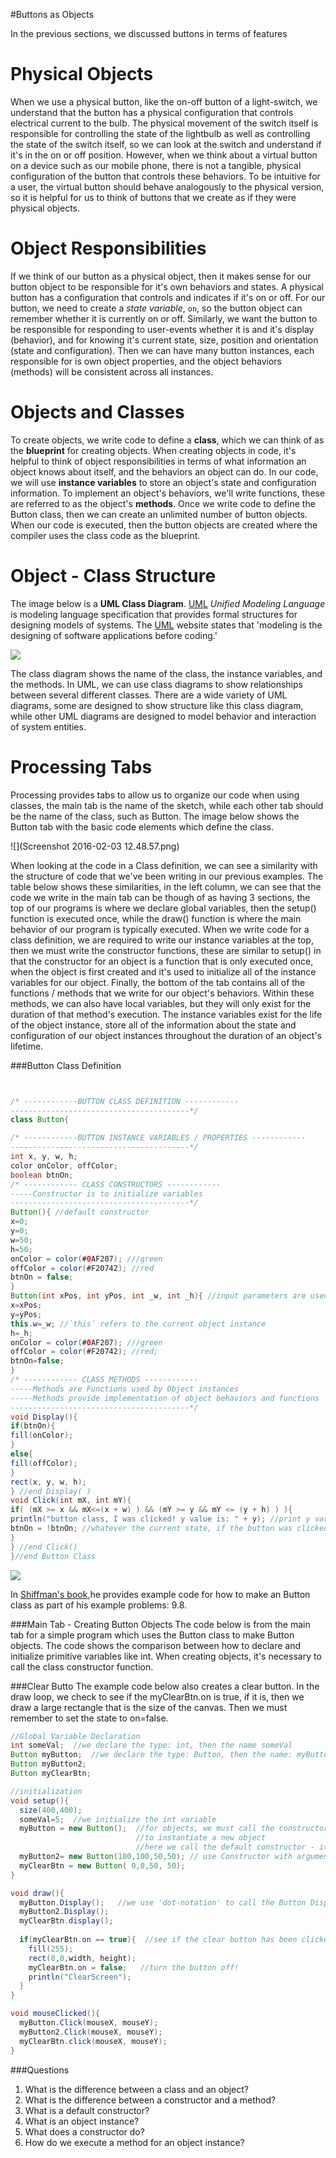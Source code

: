 #Buttons as Objects

In the previous sections, we discussed buttons in terms of features 

Physical Objects
================

When we use a physical button, like the on-off button of a light-switch, we understand that the button has a physical configuration that controls electrical current to the bulb. The physical movement of the switch itself is responsible for controlling the state of the lightbulb as well as controlling the state of the switch itself, so we can look at the switch and understand if it's in the on or off position. However, when we think about a virtual button on a device such as our mobile phone, there is not a tangible, physical configuration of the button that controls these behaviors. To be intuitive for a user, the virtual button should behave analogously to the physical version, so it is helpful for us to think of buttons that we create as if they were physical objects.

Object Responsibilities
=======================

If we think of our button as a physical object, then it makes sense for our button object to be responsible for it's own behaviors and states. A physical button has a configuration that controls and indicates if it's on or off. For our button, we need to create a *state variable*, `on`, so the button object can remember whether it is currently on or off. Similarly, we want the button to be responsible for responding to user-events whether it is and it's display (behavior), and for knowing it's current state, size, position and orientation (state and configuration). Then we can have many button instances, each responsible for is own object properties, and the object behaviors (methods) will be consistent across all instances.

Objects and Classes
===================

To create objects, we write code to define a **class**, which we can think of as the **blueprint** for creating objects. When creating objects in code, it's helpful to think of object responsibilities in terms of what information an object knows about itself, and the behaviors an object can do. In our code, we will use **instance variables** to store an object's state and configuration information. To implement an object's behaviors, we'll write functions, these are referred to as the object's **methods**. Once we write code to define the Button class, then we can create an unlimited number of button objects. When our code is executed, then the button objects are created where the compiler uses the class code as the blueprint.

Object - Class Structure
========================

The image below is a **UML Class Diagram**. [UML](http://www.omg.org/gettingstarted/what_is_uml.htm) *Unified Modeling Language* is modeling language specification that provides formal structures for designing models of systems. The [UML](http://www.omg.org/gettingstarted/what_is_uml.htm) website states that 'modeling is the designing of software applications before coding.'

![](buttonClass.png)

The class diagram shows the name of the class, the instance variables, and the methods. In UML, we can use class diagrams to show relationships between several different classes. There are a wide variety of UML diagrams, some are designed to show structure like this class diagram, while other UML diagrams are designed to model behavior and interaction of system entities.

Processing Tabs
===============

Processing provides tabs to allow us to organize our code when using classes, the main tab is the name of the sketch, while each other tab should be the name of the class, such as Button. The image below shows the Button tab with the basic code elements which define the class.

![](Screenshot 2016-02-03 12.48.57.png)

When looking at the code in a Class definition, we can see a similarity with the structure of code that we've been writing in our previous examples. The table below shows these similarities, in the left column, we can see that the code we write in the main tab can be though of as having 3 sections, the top of our programs is where we declare global variables, then the setup() function is executed once, while the draw() function is where the main behavior of our program is typically executed. When we write code for a class definition, we are required to write our instance variables at the top, then we must write the constructor functions, these are similar to setup() in that the constructor for an object is a function that is only executed once, when the object is first created and it's used to initialize all of the instance variables for our object. Finally, the bottom of the tab contains all of the functions / methods that we write for our object's behaviors. Within these methods, we can also have local variables, but they will only exist for the duration of that method's execution. The instance variables exist for the life of the object instance, store all of the information about the state and configuration of our object instances throughout the duration of an object's lifetime.


###Button Class Definition


```java


/* ------------BUTTON CLASS DEFINITION ------------
----------------------------------------*/
class Button{

/* ------------BUTTON INSTANCE VARIABLES / PROPERTIES ------------
----------------------------------------*/
int x, y, w, h;
color onColor, offColor;
boolean btnOn;
/* ------------ CLASS CONSTRUCTORS ------------
-----Constructor is to initialize variables
----------------------------------------*/
Button(){ //default constructor
x=0;
y=0;
w=50;
h=50;
onColor = color(#0AF207); ///green
offColor = color(#F20742); //red
btnOn = false;
}
Button(int xPos, int yPos, int _w, int _h){ //input parameters are used to initialize instance variable values
x=xPos;
y=yPos;
this.w=_w; //`this` refers to the current object instance
h=_h;
onColor = color(#0AF207); ///green
offColor = color(#F20742); //red;
btnOn=false;
}
/* ------------ CLASS METHODS ------------
-----Methods are Functions used by Object instances
-----Methods provide implementation of object behaviors and functions
----------------------------------------*/
void Display(){
if(btnOn){
fill(onColor);
}
else{
fill(offColor);
}
rect(x, y, w, h);
} //end Display( )
void Click(int mX, int mY){
if( (mX >= x && mX<=(x + w) ) && (mY >= y && mY <= (y + h) ) ){
println("button class, I was clicked! y value is: " + y); //print y variable lets us debug and verify which button was pressed
btnOn = !btnOn; //whatever the current state, if the button was clicked, set to the opposite state value: true or false
}
} //end Click()
}//end Button Class

```


![](MainVsClass.png)

In [Shiffman's book](http://learningprocessing.org),he provides example code for how to make an Button class as part of his example problems: 9.8.  

###Main Tab - Creating Button Objects
The code below is from the main tab for a simple program which uses the Button class to make Button objects.  The code shows the comparison between how to declare and initialize primitive variables like int.  When creating objects, it's necessary to call the class constructor function. 

###Clear Butto
The example code below also creates a clear button.  In the draw loop, we check to see if the myClearBtn.on is true, if it is, then we draw a large rectangle that is the size of the canvas.  Then we must remember to set the state to on=false.

```java
//Global Variable Declaration
int someVal;  //we declare the type: int, then the name someVal
Button myButton;  //we declare the type: Button, then the name: myButton
Button myButton2;
Button myClearBtn;

//initialization
void setup(){
  size(400,400);
  someVal=5;  //we initialize the int variable
  myButton = new Button();  //for objects, we must call the constructor method
                            //to instantiate a new object
                            //here we call the default constructor - it takes no input arguments
  myButton2= new Button(100,100,50,50); // use Constructor with arguments
  myClearBtn = new Button( 0,0,50, 50);
}                            

void draw(){
  myButton.Display();   //we use 'dot-notation' to call the Button Display() method
  myButton2.Display();
  myClearBtn.display();
  
  if(myClearBtn.on == true){  //see if the clear button has been clicked
    fill(255);
    rect(0,0,width, height);
    myClearBtn.on = false;   //turn the button off!
    println("ClearScreen");
  }
}

void mouseClicked(){
  myButton.Click(mouseX, mouseY); 
  myButton2.Click(mouseX, mouseY);
  myClearBtn.click(mouseX, mouseY);
}

```

###Questions

1.  What is the difference between a class and an object?
2.  What is the difference between a constructor and a method?
3.  What is a default constructor?
4.  What is an object instance?
5.  What does a constructor do?
6.  How do we execute a method for an object instance?